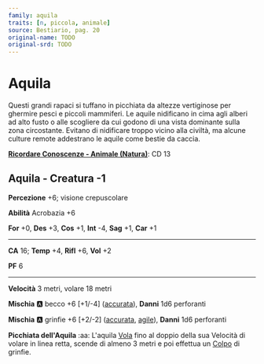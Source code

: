 ```yaml
---
family: aquila
traits: [n, piccola, animale]
source: Bestiario, pag. 20
original-name: TODO
original-srd: TODO
---
```


# Aquila

Questi grandi rapaci si tuffano in picchiata da altezze vertiginose per ghermire pesci e piccoli mammiferi. Le aquile nidificano in cima agli alberi ad alto fusto o alle scogliere da cui godono di una vista dominante sulla zona circostante. Evitano di nidificare troppo vicino alla civiltà, ma alcune culture remote addestrano le aquile come bestie da caccia.

**[Ricordare Conoscenze - Animale (Natura)](/azioni/ricordare-conoscenze)**: CD 13

## Aquila - Creatura -1

**Percezione** +6; visione crepuscolare

**Abilità** Acrobazia +6

**For** +0, **Des** +3, **Cos** +1, **Int** -4, **Sag** +1, **Car** +1

***

**CA** 16; **Temp** +4, **Rifl** +6, **Vol** +2

**PF** 6

***

**Velocità** 3 metri, volare 18 metri

**Mischia** :a: becco +6 \[+1/-4] ([accurata](/tratti/accurata)), **Danni** 1d6 perforanti

**Mischia** :a: grinfie +6 \[+2/-2] ([accurata](/tratti/accurata), [agile](/tratti/agile)), **Danni** 1d6 perforanti

**Picchiata dell'Aquila** :aa:  L'aquila [Vola](/azioni/volare) fino al doppio della sua Velocità di volare in linea retta, scende di almeno 3 metri e poi effettua un [Colpo](/azioni/colpire) di grinfie.
